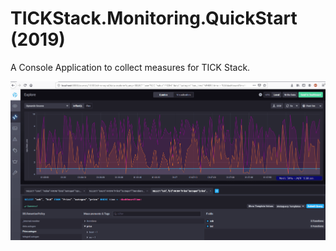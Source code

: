 # TICKStack.Monitoring.QuickStart (2019)

A Console Application to collect measures for TICK Stack.

![alt capture1](https://github.com/danmgs/TICKStack.Monitoring.QuickStart/blob/master/img/chronograf.gif)
